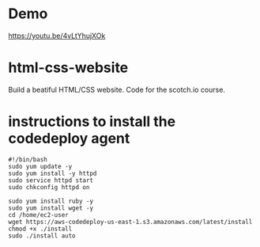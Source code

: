 # Demo

https://youtu.be/4vLtYhujXOk

# html-css-website

Build a beatiful HTML/CSS website. Code for the scotch.io course.

# instructions to install the codedeploy agent
```
#!/bin/bash
sudo yum update -y
sudo yum install -y httpd
sudo service httpd start
sudo chkconfig httpd on

sudo yum install ruby -y
sudo yum install wget -y
cd /home/ec2-user
wget https://aws-codedeploy-us-east-1.s3.amazonaws.com/latest/install
chmod +x ./install
sudo ./install auto
```
